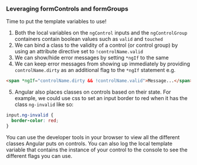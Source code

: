 ### Leveraging formControls and formGroups
Time to put the template variables to use!
1. Both the local variables on the `ngControl` inputs and the `ngControlGroup` containers contain boolean values such as `valid` and `touched`
2. We can bind a class to the validity of a control (or control group) by using an attribute directive set to `!controlName.valid`
3. We can show/hide error messages by setting `*ngIf` to the same
4. We can keep error messages from showing up immediately by providing `controlName.dirty` as an additional flag to the `*ngIf` statement e.g. 
```html 
<span *ngIf="controlName.dirty && !controlName.valid">Message...</span>
```
5. Angular also places classes on controls based on their state. For example, we could use css to set an input border to red when it has the class `ng-invalid` like so:
```css
input.ng-invalid {
  border-color: red;
}
```
You can use the developer tools in your browser to view all the different classes Angular puts on controls. You can also log the local template variable that contains the instance of your control to the console to see the different flags you can use.